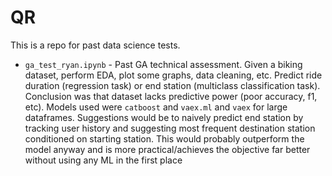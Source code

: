 # QR

This is a repo for past data science tests.

* `ga_test_ryan.ipynb` - Past GA technical assessment. Given a biking dataset, perform EDA, plot some graphs, data cleaning, etc. Predict ride duration (regression task) or end station (multiclass classification task). Conclusion  was that dataset lacks predictive power (poor accuracy, f1, etc). Models used were `catboost` and `vaex.ml` and  `vaex` for large dataframes. Suggestions would be to naively predict end station by tracking user history and suggesting most frequent destination station conditioned on starting station. This would probably outperform the model anyway and is more practical/achieves the objective far better without using any ML in the first place